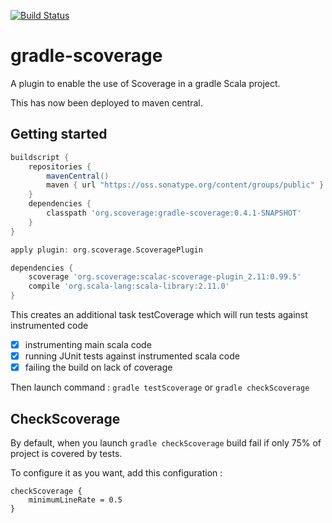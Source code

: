 [![Build Status](https://travis-ci.org/scoverage/gradle-scoverage.png?branch=master)](https://travis-ci.org/scoverage/gradle-scoverage)

gradle-scoverage
================
A plugin to enable the use of Scoverage in a gradle Scala project.

This has now been deployed to maven central.

Getting started
---------------
```groovy
buildscript {
    repositories {
        mavenCentral()
        maven { url "https://oss.sonatype.org/content/groups/public" }
    }
    dependencies {
        classpath 'org.scoverage:gradle-scoverage:0.4.1-SNAPSHOT'
    }
}

apply plugin: org.scoverage.ScoveragePlugin

dependencies {
    scoverage 'org.scoverage:scalac-scoverage-plugin_2.11:0.99.5'
    compile 'org.scala-lang:scala-library:2.11.0'
}
```

This creates an additional task testCoverage which will run tests against instrumented code

- [x] instrumenting main scala code
- [x] running JUnit tests against instrumented scala code
- [x] failing the build on lack of coverage

Then launch command :
`gradle testScoverage` or `gradle checkScoverage`


CheckScoverage
---------

By default, when you launch `gradle checkScoverage` build fail if only 75% of project is covered by tests.

To configure it as you want, add this configuration :
```
checkScoverage {
    minimumLineRate = 0.5
}
```
